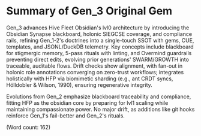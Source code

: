# Summary of Gen_3 Original Gem

Gen_3 advances Hive Fleet Obsidian's lvl0 architecture by introducing the Obsidian Synapse blackboard, holonic SIEGCSE coverage, and compliance rails, refining Gen_1-2's doctrines into a single-touch SSOT with gems, CUE, templates, and JSONL/DuckDB telemetry. Key concepts include blackboard for stigmergic memory, 5-pass rituals with linting, and Overmind guardrails preventing direct edits, evolving prior generations' SWARM/GROWTH into traceable, auditable flows. Drift checks show alignment, with fan-out in holonic role annotations converging on zero-trust workflows; integrates holistically with HFP via biomimetic sharding (e.g., ant CRDT syncs, Hölldobler & Wilson, 1990), ensuring regenerative integrity.

Evolutions from Gen_2 emphasize blackboard traceability and compliance, fitting HFP as the obsidian core by preparing for lvl1 scaling while maintaining compassionate power. No major drift, as additions like git hooks reinforce Gen_1's fail-better and Gen_2's rituals.

(Word count: 162)